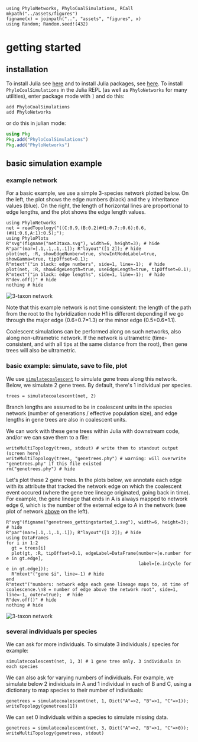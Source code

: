 ```@setup getting_started
using PhyloNetworks, PhyloCoalSimulations, RCall
mkpath("../assets/figures")
figname(x) = joinpath("..", "assets", "figures", x)
using Random; Random.seed!(432)
```

# getting started

## installation

To install Julia see [here](https://docs.julialang.org/en/v1/manual/getting-started/)
and to install Julia packages, see [here](https://docs.julialang.org/en/v1/stdlib/Pkg/).
To install `PhyloCoalSimulations` in the Julia REPL
(as well as `PhyloNetworks` for many utilities), enter package mode with `]`
and do this:

```
add PhyloCoalSimulations
add PhyloNetworks
```
or do this in julian mode:

```julia
using Pkg
Pkg.add("PhyloCoalSimulations")
Pkg.add("PhyloNetworks")
```

## basic simulation example

### example network

For a basic example, we use a simple 3-species network plotted below.
On the left, the plot shows the edge numbers (black) and the γ inheritance values (blue).
On the right, the length of horizontal lines are proportional to edge lengths,
and the plot shows the edge length values.

```@example getting_started
using PhyloNetworks
net = readTopology("((C:0.9,(B:0.2)#H1:0.7::0.6):0.6,(#H1:0.6,A:1):0.5);");
using PhyloPlots
R"svg"(figname("net3taxa.svg"), width=6, height=3); # hide
R"par"(mar=[.1,.1,.1,.1]); R"layout"([1 2]); # hide
plot(net, :R, showEdgeNumber=true, showIntNodeLabel=true, showGamma=true, tipOffset=0.1);
R"mtext"("in black: edge numbers", side=1, line=-1);  # hide
plot(net, :R, showEdgeLength=true, useEdgeLength=true, tipOffset=0.1);
R"mtext"("in black: edge lengths", side=1, line=-1);  # hide
R"dev.off()" # hide
nothing # hide
```
![3-taxon network](../assets/figures/net3taxa.svg)

Note that this example network is not time consistent: the length of the path
from the root to the hybridization node H1 is different depending if we go
through the major edge (0.6+0.7=1.3) or the minor edge (0.5+0.6=1.1).

Coalescent simulations can be performed along on such networks, also
along non-ultrametric network.
If the network is ultrametric (time-consistent, and with all tips at the
same distance from the root), then gene trees will also be ultrametric.

### basic example: simulate, save to file, plot

We use [`simulatecoalescent`](@ref) to simulate gene trees along this network.
Below, we simulate 2 gene trees. By default, there's 1 individual per species.

```@repl getting_started
trees = simulatecoalescent(net, 2)
```

Branch lengths are assumed to be in coalescent units in the species network
(number of generations / effective population size), and edge lengths in gene
trees are also in coalescent units.

We can work with these gene trees within Julia with downstream code,
and/or we can save them to a file:

```@repl getting_started
writeMultiTopology(trees, stdout) # write them to standout output (screen here)
writeMultiTopology(trees, "genetrees.phy") # warning: will overwrite "genetrees.phy" if this file existed
rm("genetrees.phy") # hide
```

Let's plot these 2 gene trees. In the plots below, we annotate each
edge with its attribute that tracked the network edge on which
the coalescent event occured (where the gene tree lineage originated,
going back in time).
For example, the gene lineage that ends in A is always mapped to network edge
6, which is the number of the external edge to A in the network (see plot
of network [above](#example-network) on the left).

```@example getting_started
R"svg"(figname("genetrees_gettingstarted_1.svg"), width=6, height=3); # hide
R"par"(mar=[.1,.1,.1,.1]); R"layout"([1 2]); # hide
using DataFrames
for i in 1:2
  gt = trees[i]
  plot(gt, :R, tipOffset=0.1, edgeLabel=DataFrame(number=[e.number for e in gt.edge],
                                                  label=[e.inCycle for e in gt.edge]));
  R"mtext"("gene $i", line=-1) # hide
end
R"mtext"("numbers: network edge each gene lineage maps to, at time of coalescence.\n8 = number of edge above the network root", side=1, line=-1, outer=true);  # hide
R"dev.off()" # hide
nothing # hide
```
![3-taxon network](../assets/figures/genetrees_gettingstarted_1.svg)

### several individuals per species

We can ask for more individuals. To simulate 3 individuals / species for example:

```@repl getting_started
simulatecoalescent(net, 1, 3) # 1 gene tree only. 3 individuals in each species
```

We can also ask for varying numbers of individuals. For example, we simulate
below 2 individuals in A and 1 individual in each of B and C,
using a dictionary to map species to their number of individuals:

```@repl getting_started
genetrees = simulatecoalescent(net, 1, Dict("A"=>2, "B"=>1, "C"=>1));
writeTopology(genetrees[1])
```

We can set 0 individuals within a species to simulate missing data.

```@repl getting_started
genetrees = simulatecoalescent(net, 3, Dict("A"=>2, "B"=>1, "C"=>0));
writeMultiTopology(genetrees, stdout)
```
